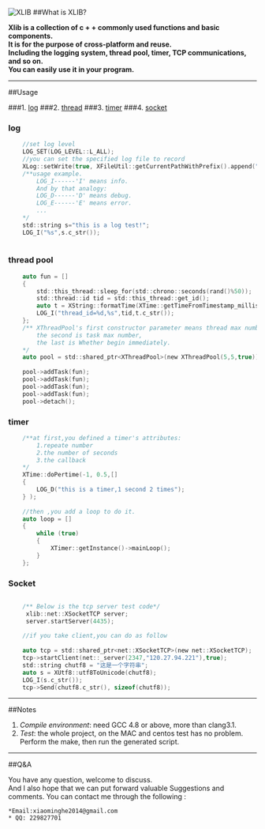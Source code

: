 

![XLIB](http://tb.himg.baidu.com/sys/portrait/item/3adfe89c80e5b1b1e6b581e5aea2e505)
##What is XLIB?

**Xlib is a collection of c + + commonly used functions and basic components.   
It is for the purpose of cross-platform and reuse.   
Including the logging system, thread pool, timer, TCP communications, and so on.  
You can easily use it in your program.**

---
##Usage


###1. [log](#log)
###2. [thread](#thread)
###3. [timer](#timer)
###4. [socket](#socket)

<h3 id='log'>log </h3>

```C
    //set log level
    LOG_SET(LOG_LEVEL::L_ALL); 
    //you can set the specified log file to record
    XLog::setWrite(true, XFileUtil::getCurrentPathWithPrefix().append("xliblog"));
    /**usage example.
        LOG_I------'I' means info. 
        And by that analogy:
        LOG_D------'D' means debug.
        LOG_E------'E' means error.
        ...
    */
    std::string s="this is a log test!";
    LOG_I("%s",s.c_str());
    
```
<h3 id='thread'> thread pool</h3>

```C
    auto fun = []
    {
        std::this_thread::sleep_for(std::chrono::seconds(rand()%50));
        std::thread::id tid = std::this_thread::get_id();
        auto t = XString::formatTime(XTime::getTimeFromTimestamp_milliseconds(XTime::getTimestamp_milliseconds(),8),TIME_F::T_DEFAULT);
        LOG_I("thread_id=%d,%s",tid,t.c_str());
    };
    /** XThreadPool's first constructor parameter means thread max number,
        the second is task max number,
        the last is Whether begin immediately.
    */
    auto pool = std::shared_ptr<XThreadPool>(new XThreadPool(5,5,true));
    
    pool->addTask(fun);
    pool->addTask(fun);
    pool->addTask(fun);
    pool->addTask(fun);
    pool->detach();
```
<h3 id='timer'>timer</h3>

```C
    /**at first,you defined a timer's attributes:
        1.repeate number
        2.the number of seconds 
        3.the callback
    */
    XTime::doPertime(-1, 0.5,[]
    {
        LOG_D("this is a timer,1 second 2 times");
    } );
    
    //then ,you add a loop to do it.
    auto loop = []
    {
        while (true)
        {
            XTimer::getInstance()->mainLoop();
        }
    };
```

<h3 id='socket'> Socket</h3>

```C

    /** Below is the tcp server test code*/
     xlib::net::XSocketTCP server;
     server.startServer(4435);
     
    //if you take client,you can do as follow
    
    auto tcp = std::shared_ptr<net::XSocketTCP>(new net::XSocketTCP);
    tcp->startClient(net::_server(2347,"120.27.94.221"),true);
    std::string chutf8 = "这是一个字符串";
    auto s = XUtf8::utf8ToUnicode(chutf8);
    LOG_I(s.c_str());
    tcp->Send(chutf8.c_str(), sizeof(chutf8));
```
---
##Notes

1. *Compile environment*: need GCC 4.8 or above, more than clang3.1.     
2. *Test*: the whole project, on the MAC and centos test has no problem. Perform the make, then run the generated script.

---
##Q&A

You have any question, welcome to discuss.  
And I also hope that we can put forward valuable Suggestions and comments. You can contact me through the following :

    *Email:xiaominghe2014@gmail.com
    * QQ: 229827701


